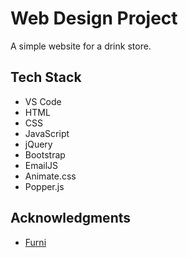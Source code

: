
# Web Design Project

A simple website for a drink store.


## Tech Stack

- VS Code
- HTML
- CSS
- JavaScript
- jQuery
- Bootstrap
- EmailJS
- Animate.css
- Popper.js


## Acknowledgments

- [Furni](https://themewagon.com/themes/furni-online-store/)
